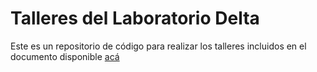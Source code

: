 # Talleres del Laboratorio Delta
Este es un repositorio de código para realizar los talleres incluidos en el documento disponible [acá](https://www.overleaf.com/read/bmzgbvmhyswm)
